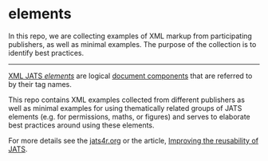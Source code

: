 elements
========

In this repo, we are collecting examples of XML markup from participating publishers, as well as minimal examples. The purpose of the collection is to identify best practices.

-----

[XML JATS 
*elements*](http://jats.nlm.nih.gov/publishing/tag-library/1.1d3/element/pub-elem-sec-intro.html) are logical [document 
components](https://en.wikipedia.org/wiki/XML_Information_Set) that are referred to by 
their tag names. 

This repo contains XML examples collected from different publishers as well as minimal 
examples for using thematically related groups of JATS elements (e.g. for permissions, 
maths, or figures) and serves to elaborate best practices around using these elements.

For more details see the [jats4r.org](http://jats4r.org) or the article,
[Improving the reusability of JATS](http://www.ncbi.nlm.nih.gov/books/NBK279901/).
